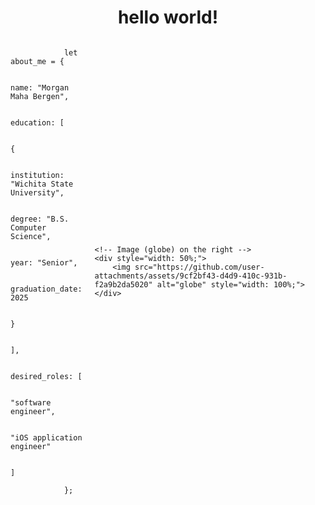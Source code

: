 <h1 align="center">
    hello world!
</h1>

<div style="display: flex; align-items: center; justify-content: center;">
    <!-- Code block on the left -->
    <div style="width: 50%; padding-right: 20px;">
        <code>
            let about_me = { <br>
                name: "Morgan Maha Bergen", <br>
                education: [ <br>
                    { <br>
                        institution: "Wichita State University", <br>
                        degree: "B.S. Computer Science", <br>
                        year: "Senior", <br>
                        graduation_date: 2025 <br>
                    } <br>
                ], <br>
                desired_roles: [ <br>
                    "software engineer", <br>
                    "iOS application engineer" <br>
                ] <br>
            };
        </code>
    </div>

    <!-- Image (globe) on the right -->
    <div style="width: 50%;">
        <img src="https://github.com/user-attachments/assets/9cf2bf43-d4d9-410c-931b-f2a9b2da5020" alt="globe" style="width: 100%;">
    </div>
</div>
